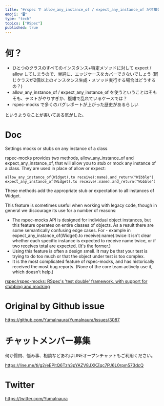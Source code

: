 ```yaml
---
title: "#rspec で allow_any_instance_of / expect_any_instance_of が非推奨な理由"
emoji: "🖥"
type: "tech"
topics: ["RSpec"]
published: true
---
```


# 何？

- ひとつのクラスのすべてのインスタンス+特定メソッドに対して expect / allow してしまうので、単純に、エッジケースをカバーできないでしょう (同じクラスが2個以上のインスタンス生成・メソッド実行する場合はどうするの？)
- allow_any_instance_of / expect_any_instance_of を使うということはそもそも、テストがやりすぎか、複雑で乱れているケースでは？
- rspec-mocks で多くのバグレポートが上がった歴史があるらしい

というようなことが書いてある気がした。

# Doc

Settings mocks or stubs on any instance of a class

rspec-mocks provides two methods, allow_any_instance_of and expect_any_instance_of, that will allow you to stub or mock any instance of a class. They are used in place of allow or expect:

```
allow_any_instance_of(Widget).to receive(:name).and_return("Wibble")
expect_any_instance_of(Widget).to receive(:name).and_return("Wobble")
```

These methods add the appropriate stub or expectation to all instances of Widget.

This feature is sometimes useful when working with legacy code, though in general we discourage its use for a number of reasons:

- The rspec-mocks API is designed for individual object instances, but this feature operates on entire classes of objects. As a result there are some semantically confusing edge cases. For - example in expect_any_instance_of(Widget).to receive(:name).twice it isn't clear whether each specific instance is expected to receive name twice, or if two receives total are expected. (It's the former.)
- Using this feature is often a design smell. It may be that your test is trying to do too much or that the object under test is too complex.
- It is the most complicated feature of rspec-mocks, and has historically received the most bug reports. (None of the core team actively use it, which doesn't help.)

[rspec/rspec-mocks: RSpec's 'test double' framework, with support for stubbing and mocking](https://github.com/rspec/rspec-mocks#settings-mocks-or-stubs-on-any-instance-of-a-class)

# Original by Github issue

https://github.com/YumaInaura/YumaInaura/issues/3087











<!-- Update From Qiita API -->

# チャットメンバー募集


何か質問、悩み事、相談などあればLINEオープンチャットもご利用ください。

https://line.me/ti/g2/eEPltQ6Tzh3pYAZV8JXKZqc7PJ6L0rpm573dcQ





# Twitter


https://twitter.com/YumaInaura


<!-- Update From Qiita API -->


